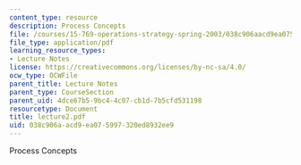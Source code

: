 ```yaml
---
content_type: resource
description: Process Concepts
file: /courses/15-769-operations-strategy-spring-2003/038c906aacd9ea075997320ed8932ee9_lecture2.pdf
file_type: application/pdf
learning_resource_types:
- Lecture Notes
license: https://creativecommons.org/licenses/by-nc-sa/4.0/
ocw_type: OCWFile
parent_title: Lecture Notes
parent_type: CourseSection
parent_uid: 4dce67b5-9bc4-4c07-cb1d-7b5cfd531198
resourcetype: Document
title: lecture2.pdf
uid: 038c906a-acd9-ea07-5997-320ed8932ee9
---
```

Process Concepts